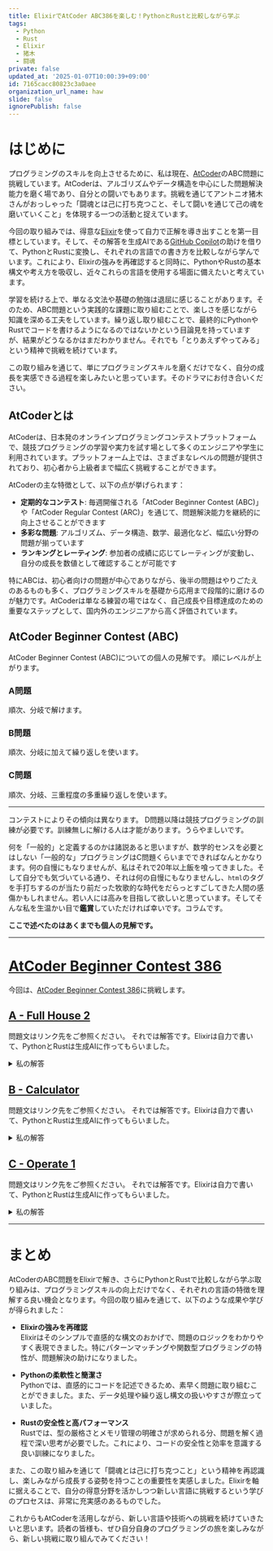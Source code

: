 ```yaml
---
title: ElixirでAtCoder ABC386を楽しむ！PythonとRustと比較しながら学ぶ
tags:
  - Python
  - Rust
  - Elixir
  - 猪木
  - 闘魂
private: false
updated_at: '2025-01-07T10:00:39+09:00'
id: 7165cacc80823c3a0aee
organization_url_name: haw
slide: false
ignorePublish: false
---
```

# はじめに

プログラミングのスキルを向上させるために、私は現在、[AtCoder](https://atcoder.jp/)のABC問題に挑戦しています。AtCoderは、アルゴリズムやデータ構造を中心にした問題解決能力を磨く場であり、自分との闘いでもあります。挑戦を通じてアントニオ猪木さんがおっしゃった「闘魂とは己に打ち克つこと、そして闘いを通じて己の魂を磨いていくこと」を体現する一つの活動と捉えています。

今回の取り組みでは、得意な[Elixir](https://elixir-lang.org/)を使って自力で正解を導き出すことを第一目標としています。そして、その解答を生成AIである[GitHub Copilot](https://github.com/features/copilot)の助けを借りて、PythonとRustに変換し、それぞれの言語での書き方を比較しながら学んでいます。これにより、Elixirの強みを再確認すると同時に、PythonやRustの基本構文や考え方を吸収し、近々これらの言語を使用する場面に備えたいと考えています。

学習を続ける上で、単なる文法や基礎の勉強は退屈に感じることがあります。そのため、ABC問題という実践的な課題に取り組むことで、楽しさを感じながら知識を深める工夫をしています。繰り返し取り組むことで、最終的にPythonやRustでコードを書けるようになるのではないかという目論見を持っていますが、結果がどうなるかはまだわかりません。それでも「とりあえずやってみる」という精神で挑戦を続けています。

この取り組みを通じて、単にプログラミングスキルを磨くだけでなく、自分の成長を実感できる過程を楽しみたいと思っています。そのドラマにお付き合いください。

## AtCoderとは

AtCoderは、日本発のオンラインプログラミングコンテストプラットフォームで、競技プログラミングの学習や実力を試す場として多くのエンジニアや学生に利用されています。プラットフォーム上では、さまざまなレベルの問題が提供されており、初心者から上級者まで幅広く挑戦することができます。

AtCoderの主な特徴として、以下の点が挙げられます：
- **定期的なコンテスト**: 毎週開催される「AtCoder Beginner Contest (ABC)」や「AtCoder Regular Contest (ARC)」を通じて、問題解決能力を継続的に向上させることができます
- **多彩な問題**: アルゴリズム、データ構造、数学、最適化など、幅広い分野の問題が揃っています
- **ランキングとレーティング**: 参加者の成績に応じてレーティングが変動し、自分の成長を数値として確認することが可能です

特にABCは、初心者向けの問題が中心でありながら、後半の問題はやりごたえのあるものも多く、プログラミングスキルを基礎から応用まで段階的に磨けるのが魅力です。AtCoderは単なる練習の場ではなく、自己成長や目標達成のための重要なステップとして、国内外のエンジニアから高く評価されています。

## AtCoder Beginner Contest (ABC)

AtCoder Beginner Contest (ABC)についての個人の見解です。
順にレベルが上がります。

### A問題

順次、分岐で解けます。

### B問題

順次、分岐に加えて繰り返しを使います。

### C問題

順次、分岐、三重程度の多重繰り返しを使います。

---

コンテストによりその傾向は異なります。
D問題以降は競技プログラミングの訓練が必要です。訓練無しに解ける人は才能があります。うらやましいです。

何を「一般的」と定義するのかは諸説あると思いますが、数学的センスを必要とはしない「一般的な」プログラミングはC問題くらいまでできればなんとかなります。何の自慢にもなりませんが、私はそれで20年以上飯を喰ってきました。そして自分でも気づいている通り、それは何の自慢にもなりませんし、`html`のタグを手打ちするのが当たり前だった牧歌的な時代をだらっとすごしてきた人間の感傷かもしれません。若い人には高みを目指して欲しいと思っています。そしてそんな私を生温かい目で**鑑賞**していただければ幸いです。コラムです。



**ここで述べたのはあくまでも個人の見解です。**

---

# [AtCoder Beginner Contest 386](https://atcoder.jp/contests/abc386)

今回は、[AtCoder Beginner Contest 386](https://atcoder.jp/contests/abc386)に挑戦します。

## [A - Full House 2](https://atcoder.jp/contests/abc386/tasks/abc386_a)

問題文はリンク先をご参照ください。
それでは解答です。Elixirは自力で書いて、PythonとRustは生成AIに作ってもらいました。

<details><summary>私の解答</summary>

### Elixir

```elixir:abc386_a.exs
defmodule Main do
  def main do
    input()
    |> solve()
    |> IO.puts()
  end

  defp solve(list) do
    list
    |> Enum.frequencies()
    |> Map.values()
    |> Enum.sort()
    |> do_solve()
  end

  defp do_solve([2, 2]), do: "Yes"
  defp do_solve([1, 3]), do: "Yes"
  defp do_solve(_list), do: "No"

  defp input do
    IO.read(:line)
    |> String.trim()
    |> String.split(" ")
    |> Enum.map(&String.to_integer/1)
  end
end
```

### Python

```python:abc386_a.py
from collections import Counter

def solve(numbers):
    counts = sorted(Counter(numbers).values())
    return "Yes" if counts in ([2, 2], [1, 3]) else "No"

def main():
    numbers = list(map(int, input().split()))
    print(solve(numbers))

main()
```

### Rust

```rust:hello_world/src/bin/abc386_a.rs
use proconio::input;
use std::collections::HashMap;

fn solve(numbers: Vec<i32>) -> &'static str {
    let mut freq = HashMap::new();
    for &n in numbers.iter() {
        *freq.entry(n).or_insert(0) += 1;
    }

    let mut counts: Vec<i32> = freq.values().cloned().collect();
    counts.sort_unstable();

    match counts.as_slice() {
        [2, 2] | [1, 3] => "Yes",
        _ => "No",
    }
}

fn main() {
    input! {
        numbers: [i32; 4],
    }
    println!("{}", solve(numbers));
}
```

</details>


## [B - Calculator](https://atcoder.jp/contests/abc386/tasks/abc386_b)

問題文はリンク先をご参照ください。
それでは解答です。Elixirは自力で書いて、PythonとRustは生成AIに作ってもらいました。

<details><summary>私の解答</summary>

### Elixir

```elixir:abc386_b.exs
defmodule Main do
  def main do
    input()
    |> solve()
    |> IO.puts()
  end

  defp solve(charlist) do
    charlist
    |> Enum.reduce({0, false}, fn c, {cnt, pending} ->
      case {c, pending} do
        {?0, false} -> {cnt, true}
        {?0, true} -> {cnt + 1, false}
        {_, false} -> {cnt + 1, false}
        {_, true} -> {cnt + 2, false}
      end
    end)
    |> then(fn
      {cnt, true} -> cnt + 1
      {cnt, false} -> cnt
    end)
  end

  defp input do
    IO.read(:line) |> String.trim() |> String.to_charlist()
  end
end
```

### Python

```python:abc386_b.py
def solve(s: str) -> int:
    cnt = 0
    pending = False
    
    for c in s:
        if c == '0':
            if not pending:
                pending = True
            else:
                cnt += 1
                pending = False
        else:
            if not pending:
                cnt += 1
            else:
                cnt += 2
                pending = False
    
    return cnt + (1 if pending else 0)

def main():
    s = input().strip()
    print(solve(s))


main()
```

### Rust

```rust:hello_world/src/bin/abc386_b.rs
use proconio::input;

fn solve(s: &str) -> i32 {
    let (count, pending) = s.chars().fold((0, false), |(cnt, pending), c| {
        match (c, pending) {
            ('0', false) => (cnt, true),
            ('0', true) => (cnt + 1, false),
            (_, false) => (cnt + 1, false),
            (_, true) => (cnt + 2, false),
        }
    });
    
    count + if pending { 1 } else { 0 }
}

fn main() {
    input! {
        s: String,
    }
    println!("{}", solve(&s));
}
```


</details>



## [C - Operate 1](https://atcoder.jp/contests/abc386/tasks/abc386_c)

問題文はリンク先をご参照ください。
それでは解答です。Elixirは自力で書いて、PythonとRustは生成AIに作ってもらいました。

<details><summary>私の解答</summary>

### Elixir

```elixir:abc386_c.exs
defmodule Main do
  def main do
    {s_map, t_map} = input()

    solve(s_map, Enum.count(s_map), t_map, Enum.count(t_map))
    |> IO.puts()
  end

  defp solve(s_map, s_len, t_map, t_len) when s_len == t_len do
    s_map
    |> Enum.reduce_while(0, fn {index, element}, acc ->
      cond do
        acc >= 2 -> {:halt, acc}
        Map.get(t_map, index) == element -> {:cont, acc}
        true -> {:cont, acc + 1}
      end
    end)
    |> Kernel.<(2)
    |> if(do: "Yes", else: "No")
  end

  defp solve(s_map, s_len, t_map, t_len) when s_len + 1 == t_len do
    do_solve(t_map, s_map)
  end

  defp solve(s_map, s_len, t_map, t_len) when s_len == t_len + 1 do
    do_solve(s_map, t_map)
  end

  defp solve(_s_map, _s_len, _t_map, _t_len), do: "No"

  defp do_solve(long_map, short_map) do
    long_map
    |> Enum.sort_by(fn {index, _} -> index end)
    |> Enum.reduce_while(0, fn {index, element}, acc ->
      target_index = if acc == 0, do: index, else: index - 1
      cond do
        acc >= 2 -> {:halt, acc}
        Map.get(short_map, target_index) == element -> {:cont, acc}
        Map.get(short_map, target_index) != element -> {:cont, acc + 1}
      end
    end)
    |> Kernel.<(2)
    |> if(do: "Yes", else: "No")
  end

  defp input do
    1 = IO.read(:line) |> String.trim() |> String.to_integer()
    s_map = IO.read(:line) |> String.trim() |> String.to_charlist() |> to_map()
    t_map = IO.read(:line) |> String.trim() |> String.to_charlist() |> to_map()

    {s_map, t_map}
  end

  defp to_map(list) do
    list
    |> Enum.with_index(fn element, index -> {index, element} end)
    |> Map.new()
  end
end
```

### Python

```python:abc386_c.py
def solve(s: str, t: str) -> str:
    # Check length differences
    if abs(len(s) - len(t)) > 1:
        return "No"
    
    # Equal length case
    if len(s) == len(t):
        diff_count = sum(1 for i in range(len(s)) if s[i] != t[i])
        return "Yes" if diff_count < 2 else "No"
    
    # One character difference case
    long_str, short_str = (s, t) if len(s) > len(t) else (t, s)
    diff_count = 0
    j = 0
    
    for i in range(len(long_str)):
        if j < len(short_str):
            if long_str[i] != short_str[j]:
                diff_count += 1
                if diff_count >= 2:
                    return "No"
                if len(long_str) > len(short_str):
                    continue
            j += 1
        else:
            diff_count += 1
            
    return "Yes" if diff_count < 2 else "No"

def main():
    _ = int(input())  # N is not used
    s = input().strip()
    t = input().strip()
    print(solve(s, t))

main()
```



### Rust

```rust:hello_world/src/bin/abc386_c.rs
use proconio::input;

fn solve(s: &str, t: &str) -> &'static str {
    match (s.len(), t.len()) {
        (s_len, t_len) if s_len == t_len => {
            let diff_count = s.chars().zip(t.chars())
                .filter(|(s_char, t_char)| s_char != t_char)
                .count();
            if diff_count < 2 { "Yes" } else { "No" }
        },
        (s_len, t_len) if s_len.abs_diff(t_len) == 1 => {
            let (long, short) = if s_len > t_len { 
                (s.chars().collect::<Vec<_>>(), t.chars().collect::<Vec<_>>())
            } else { 
                (t.chars().collect::<Vec<_>>(), s.chars().collect::<Vec<_>>())
            };
            
            let mut diff_count = 0;
            let mut short_idx = 0;
            
            for &long_char in long.iter() {
                if short_idx >= short.len() {
                    diff_count += 1;
                    break;
                }
                
                if long_char != short[short_idx] {
                    diff_count += 1;
                    if diff_count >= 2 {
                        return "No";
                    }
                    continue;
                }
                short_idx += 1;
            }
            "Yes"
        },
        _ => "No"
    }
}

fn main() {
    input! {
        _: usize,
        s: String,
        t: String,
    }
    println!("{}", solve(&s, &t));
}
```

</details>


---

# まとめ

AtCoderのABC問題をElixirで解き、さらにPythonとRustで比較しながら学ぶ取り組みは、プログラミングスキルの向上だけでなく、それぞれの言語の特徴を理解する良い機会となります。今回の取り組みを通じて、以下のような成果や学びが得られました：

- **Elixirの強みを再確認**  
  Elixirはそのシンプルで直感的な構文のおかげで、問題のロジックをわかりやすく表現できました。特にパターンマッチングや関数型プログラミングの特性が、問題解決の助けになりました。

- **Pythonの柔軟性と簡潔さ**  
  Pythonでは、直感的にコードを記述できるため、素早く問題に取り組むことができました。また、データ処理や繰り返し構文の扱いやすさが際立っていました。

- **Rustの安全性と高パフォーマンス**  
  Rustでは、型の厳格さとメモリ管理の明確さが求められる分、問題を解く過程で深い思考が必要でした。これにより、コードの安全性と効率を意識する良い訓練になりました。

また、この取り組みを通じて「闘魂とは己に打ち克つこと」という精神を再認識し、楽しみながら成長する姿勢を持つことの重要性を実感しました。Elixirを軸に据えることで、自分の得意分野を活かしつつ新しい言語に挑戦するという学びのプロセスは、非常に充実感のあるものでした。

これからもAtCoderを活用しながら、新しい言語や技術への挑戦を続けていきたいと思います。読者の皆様も、ぜひ自分自身のプログラミングの旅を楽しみながら、新しい挑戦に取り組んでみてください！
